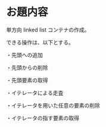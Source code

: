# お題内容

単方向 linked list コンテナの作成。

できる操作は、以下とする。

・先頭への追加

・先頭からの削除

・先頭要素の取得

・イテレータによる走査

・イテレータを用いた任意の要素の削除

・イテレータの指す要素の取得

